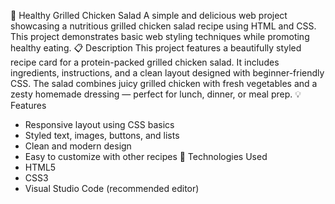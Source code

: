 🥗 Healthy Grilled Chicken Salad
A simple and delicious web project showcasing a nutritious grilled chicken salad recipe using HTML and CSS. This project demonstrates basic web styling techniques while promoting healthy eating.
📋 Description
This project features a beautifully styled recipe card for a protein-packed grilled chicken salad. It includes ingredients, instructions, and a clean layout designed with beginner-friendly CSS. The salad combines juicy grilled chicken with fresh vegetables and a zesty homemade dressing — perfect for lunch, dinner, or meal prep.
💡 Features
- Responsive layout using CSS basics
- Styled text, images, buttons, and lists
- Clean and modern design
- Easy to customize with other recipes
🧪 Technologies Used
- HTML5
- CSS3
- Visual Studio Code (recommended editor)

